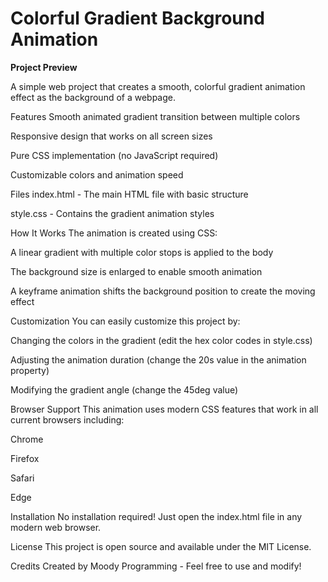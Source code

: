 # Colorful Gradient Background Animation
**Project Preview**

A simple web project that creates a smooth, colorful gradient animation effect as the background of a webpage.

Features
Smooth animated gradient transition between multiple colors

Responsive design that works on all screen sizes

Pure CSS implementation (no JavaScript required)

Customizable colors and animation speed

Files
index.html - The main HTML file with basic structure

style.css - Contains the gradient animation styles

How It Works
The animation is created using CSS:

A linear gradient with multiple color stops is applied to the body

The background size is enlarged to enable smooth animation

A keyframe animation shifts the background position to create the moving effect

Customization
You can easily customize this project by:

Changing the colors in the gradient (edit the hex color codes in style.css)

Adjusting the animation duration (change the 20s value in the animation property)

Modifying the gradient angle (change the 45deg value)

Browser Support
This animation uses modern CSS features that work in all current browsers including:

Chrome

Firefox

Safari

Edge

Installation
No installation required! Just open the index.html file in any modern web browser.

License
This project is open source and available under the MIT License.

Credits
Created by Moody Programming  - Feel free to use and modify!
